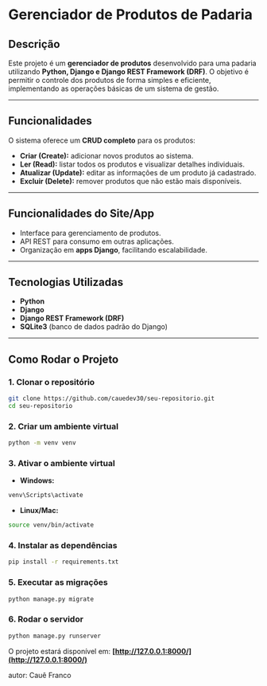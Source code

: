 # Gerenciador de Produtos de Padaria

##  Descrição

Este projeto é um **gerenciador de produtos** desenvolvido para uma padaria utilizando **Python, Django e Django REST Framework (DRF)**.
O objetivo é permitir o controle dos produtos de forma simples e eficiente, implementando as operações básicas de um sistema de gestão.

---

## Funcionalidades

O sistema oferece um **CRUD completo** para os produtos:

* **Criar (Create):** adicionar novos produtos ao sistema.
* **Ler (Read):** listar todos os produtos e visualizar detalhes individuais.
* **Atualizar (Update):** editar as informações de um produto já cadastrado.
* **Excluir (Delete):** remover produtos que não estão mais disponíveis.

---

## Funcionalidades do Site/App

* Interface para gerenciamento de produtos.
* API REST para consumo em outras aplicações.
* Organização em **apps Django**, facilitando escalabilidade.

---

##  Tecnologias Utilizadas

* **Python**
* **Django**
* **Django REST Framework (DRF)**
* **SQLite3** (banco de dados padrão do Django)

---

## Como Rodar o Projeto

### 1. Clonar o repositório

```bash
git clone https://github.com/cauedev30/seu-repositorio.git
cd seu-repositorio
```

### 2. Criar um ambiente virtual

```bash
python -m venv venv
```

### 3. Ativar o ambiente virtual

* **Windows:**

```bash
venv\Scripts\activate
```

* **Linux/Mac:**

```bash
source venv/bin/activate
```

### 4. Instalar as dependências

```bash
pip install -r requirements.txt
```

### 5. Executar as migrações

```bash
python manage.py migrate
```

### 6. Rodar o servidor

```bash
python manage.py runserver
```

O projeto estará disponível em: **[http://127.0.0.1:8000/](http://127.0.0.1:8000/)**


autor: Cauê Franco


